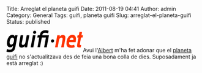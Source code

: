 Title: Arreglat el planeta guifi
Date: 2011-08-19 04:41
Author: admin
Category: General
Tags: guifi, planeta guifi
Slug: arreglat-el-planeta-guifi
Status: published

[<img src="./wp-content/uploads/2007/10/logo-guifi.png" title="logo guifi" class="alignright size-full wp-image-220" width="200" height="58" />](./wp-content/uploads/2007/10/logo-guifi.png)Avui l'[Albert](http://blogs.guifi.net/ahoms/ "Bloc de l'Albert") m'ha fet adonar que el [planeta guifi](http://planet.guifi.net "Planeta guifi.net") no s'actualitzava des de feia una bona colla de dies. Suposadament ja està arreglat :)
